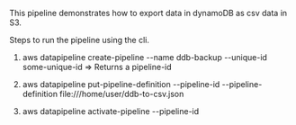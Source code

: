 This pipeline demonstrates how to export data in dynamoDB as csv data in S3.   

Steps to run the pipeline using the cli.

1) aws datapipeline create-pipeline --name ddb-backup --unique-id some-unique-id
  => Returns a pipeline-id 

2) aws datapipeline put-pipeline-definition --pipeline-id <pipeline-id> --pipeline-definition file:///home/user/ddb-to-csv.json  

3) aws datapipeline activate-pipeline --pipeline-id <pipeline-id>
